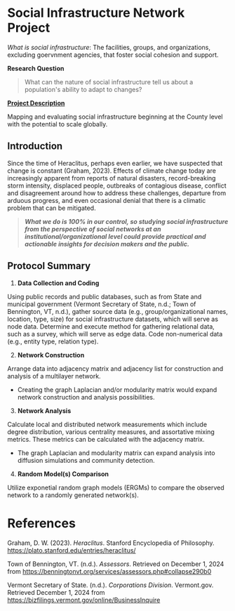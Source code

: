 # Social Infrastructure Network Project

*What is social infrastructure*: The facilities, groups, and organizations, excluding goervnment agencies, that foster social cohesion and support.

**Research Question** 

> What can the nature of social infrastructure tell us about a population's ability to adapt to changes?

<ins>**Project Description**<ins>  

Mapping and evaluating social infrastructure beginning at the County level with the potential to scale globally.

## Introduction

Since the time of Heraclitus, perhaps even earlier, we have suspected that change is constant (Graham, 2023). Effects of climate change today are increasingly apparent from reports of natural disasters, record-breaking storm intensity, displaced people, outbreaks of contagious disease, conflict and disagreement around how to address these challenges, departure from arduous progress, and even occasional denial that there is a climatic problem that can be mitigated. 

> ***What we do is 100% in our control, so studying social infrastructure from the perspective of social networks at an institutional/organizational level could provide practical and actionable insights for decision makers and the public.***

## Protocol Summary

1. **Data Collection and Coding**

Using public records and public databases, such as from State and municipal government (Vermont Secretary of State, n.d.; Town of Bennington, VT, n.d.), gather source data (e.g., group/organizational names, location, type, size) for social infrastructure datasets, which will serve as node data. Determine and execute method for gathering relational data, such as a survey, which will serve as edge data. Code non-numerical data (e.g., entity type, relation type).

2. **Network Construction**

Arrange data into adjacency matrix and adjacency list for construction and analysis of a multilayer network.
  - Creating the graph Laplacian and/or modularity matrix would expand network construction and analysis possibilities.

3. **Network Analysis**

Calculate local and distributed network measurements which include degree distribution, various centrality measures, and assortative mixing metrics. These metrics can be calculated with the adjacency matrix.
  - The graph Laplacian and modularity matrix can expand analysis into diffusion simulations and community detection.

4. **Random Model(s) Comparison**

Utilize exponetial random graph models (ERGMs) to compare the observed network to a randomly generated network(s).


# References
Graham, D. W. (2023). *Heraclitus*. Stanford Encyclopedia of Philosophy. <https://plato.stanford.edu/entries/heraclitus/>  

Town of Bennington, VT. (n.d.). *Assessors*. Retrieved on December 1, 2024 from <https://benningtonvt.org/services/assessors.php#collapse290b0>  

Vermont Secretary of State. (n.d.). *Corporations Division*. Vermont.gov. Retrieved December 1, 2024 from <https://bizfilings.vermont.gov/online/BusinessInquire>
